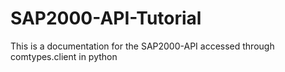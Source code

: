 # SAP2000-API-Tutorial

This is a documentation for the SAP2000-API accessed through comtypes.client in python
